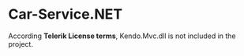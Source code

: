 Car-Service.NET
===============

According **Telerik License terms**, Kendo.Mvc.dll is not included in the project.
